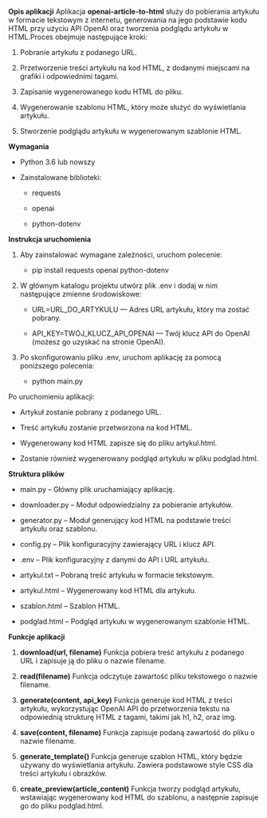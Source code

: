 **Opis aplikacji**
Aplikacja **openai-article-to-html** służy do pobierania artykułu w formacie tekstowym z internetu, generowania na jego podstawie kodu HTML przy użyciu API OpenAI oraz tworzenia podglądu artykułu w HTML.Proces obejmuje następujące kroki:

1.  Pobranie artykułu z podanego URL.
    
2.  Przetworzenie treści artykułu na kod HTML, z dodanymi miejscami na grafiki i odpowiednimi tagami.
    
3.  Zapisanie wygenerowanego kodu HTML do pliku.
    
4.  Wygenerowanie szablonu HTML, który może służyć do wyświetlania artykułu.
    
5.  Stworzenie podglądu artykułu w wygenerowanym szablonie HTML.
    

**Wymagania**

*   Python 3.6 lub nowszy
    
*   Zainstalowane biblioteki:
    
    *   requests
        
    *   openai
        
    *   python-dotenv
        

**Instrukcja uruchomienia**

1.  Aby zainstalować wymagane zależności, uruchom polecenie:
    
    *   pip install requests openai python-dotenv
        
2.  W głównym katalogu projektu utwórz plik .env i dodaj w nim następujące zmienne środowiskowe:
    
    *   URL=URL\_DO\_ARTYKULU — Adres URL artykułu, który ma zostać pobrany.
        
    *   API\_KEY=TWÓJ\_KLUCZ\_API\_OPENAI — Twój klucz API do OpenAI (możesz go uzyskać na stronie OpenAI).
        
3.  Po skonfigurowaniu pliku .env, uruchom aplikację za pomocą poniższego polecenia:
    
    *   python main.py
        

Po uruchomieniu aplikacji:

*   Artykuł zostanie pobrany z podanego URL.
    
*   Treść artykułu zostanie przetworzona na kod HTML.
    
*   Wygenerowany kod HTML zapisze się do pliku artykul.html.
    
*   Zostanie również wygenerowany podgląd artykułu w pliku podglad.html.
    

**Struktura plików**

*   main.py – Główny plik uruchamiający aplikację.
    
*   downloader.py – Moduł odpowiedzialny za pobieranie artykułów.
    
*   generator.py – Moduł generujący kod HTML na podstawie treści artykułu oraz szablonu.
    
*   config.py – Plik konfiguracyjny zawierający URL i klucz API.
    
*   .env – Plik konfiguracyjny z danymi do API i URL artykułu.
    
*   artykul.txt – Pobraną treść artykułu w formacie tekstowym.
    
*   artykul.html – Wygenerowany kod HTML dla artykułu.
    
*   szablon.html – Szablon HTML.
    
*   podglad.html – Podgląd artykułu w wygenerowanym szablonie HTML.
    

**Funkcje aplikacji**

1.  **download(url, filename)** Funkcja pobiera treść artykułu z podanego URL i zapisuje ją do pliku o nazwie filename.
    
2.  **read(filename)** Funkcja odczytuje zawartość pliku tekstowego o nazwie filename.
    
3.  **generate(content, api\_key)** Funkcja generuje kod HTML z treści artykułu, wykorzystując OpenAI API do przetworzenia tekstu na odpowiednią strukturę HTML z tagami, takimi jak h1, h2, oraz img.
    
4.  **save(content, filename)** Funkcja zapisuje podaną zawartość do pliku o nazwie filename.
    
5.  **generate\_template()** Funkcja generuje szablon HTML, który będzie używany do wyświetlania artykułu. Zawiera podstawowe style CSS dla treści artykułu i obrazków.
    
6.  **create\_preview(article\_content)** Funkcja tworzy podgląd artykułu, wstawiając wygenerowany kod HTML do szablonu, a następnie zapisuje go do pliku podglad.html.